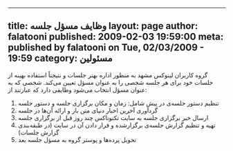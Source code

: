 ----------
title: وظایف مسؤل جلسه
layout: page
author: falatooni
published: 2009-02-03 19:59:00
meta: published by falatooni on Tue, 02/03/2009 - 19:59
category: مسئولین
----------
گروه کاربران لینوکس مشهد به منظور اداره بهتر جلسات و نتیجتاً استفاده بهینه از
جلسات خود برای هر جلسه شخصی را به عنوان مسؤل تعیین می‌کند. شخصی که به عنوان
مسؤل انتخاب می‌شود وظایفی دارد که عبارتند از:

  1. تنظیم دستور جلسه‌ی در پیش شامل: زمان و مکان برگزاری جلسه و دستور جلسه
  2. گردآوری آخرین اخبار دنیای متن باز و ارائه آن‌ها در جلسه
  3. ارسال خبر برگزاری جلسه به سایت تکنوتاکس چند روز قبل از برگزاری جلسه
  4. تهیه و تنظیم گزارش جلسه‌ی برگزار‌شده و قرار دادن آن در سایت (در طبقه‌بندی گزارش جلسات)
  5. تحویل پرده‌ها و پوستر گروه به مسؤل جلسه بعد

